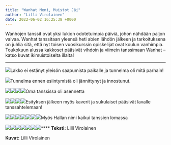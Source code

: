```yaml
---
title: "Wanhat Meni, Muistot Jäi"
author: "Lilli Virolainen"
date: 2022-06-02 16:25:38 +0000
---
```


Wanhojen tanssit ovat yksi lukion odotetuimpia päiviä, johon nähdään paljon vaivaa. Wanhat tanssitaan yleensä heti abien lähdön jälkeen ja tarkoituksena on juhlia sitä, että nyt toisen vuosikurssin opiskelijat ovat koulun vanhimpia. Toukokuun alussa kakkoset pääsivät vihdoin ja viimein tanssimaan Wanhat – katso kuvat ikimuistoiselta illalta!

****
![](https://static.wixstatic.com/media/abd5f5_d3c7238632f54be9b9bdcbf90582cd6f~mv2.jpg/v1/fit/w_1000,h_1000,al_c,q_80/file.png)Lakko ei estänyt yleisön saapumista paikalle ja tunnelma oli mitä parhain!

![](https://static.wixstatic.com/media/abd5f5_e28b94b5d45841d692edc92aa39d7d78~mv2.jpg/v1/fit/w_1000,h_1000,al_c,q_80/file.png)Tunnelma ennen esiintymistä oli jännittynyt ja innostunut.

![](https://static.wixstatic.com/media/abd5f5_5c62b12923014f27a350bf114e6e67ec~mv2.jpg/v1/fit/w_1000,h_1000,al_c,q_80/file.png)![](https://static.wixstatic.com/media/abd5f5_72ddd1de218e4584b7d882a05dfb3807~mv2.jpg/v1/fit/w_1000,h_1000,al_c,q_80/file.png)![](https://static.wixstatic.com/media/abd5f5_23e25a3022574dabbaebf8a15cb182b1~mv2.jpg/v1/fit/w_1000,h_1000,al_c,q_80/file.png)![](https://static.wixstatic.com/media/abd5f5_ac8f93c96b4f409fb807d355f464c08a~mv2.jpg/v1/fit/w_1000,h_1000,al_c,q_80/file.png)Oma tanssissa oli asennetta

![](https://static.wixstatic.com/media/abd5f5_a51ce72dd51a40fd9d529697a33ab73f~mv2.jpg/v1/fit/w_1000,h_1000,al_c,q_80/file.png)![](https://static.wixstatic.com/media/abd5f5_4e5937dbef1a422b964c06545ceea1b3~mv2.jpg/v1/fit/w_1000,h_1000,al_c,q_80/file.png)![](https://static.wixstatic.com/media/abd5f5_0501ede116fd471fa63a1860aae6e38a~mv2.jpg/v1/fit/w_1000,h_1000,al_c,q_80/file.png)![](https://static.wixstatic.com/media/abd5f5_8e62875342254bcd9134525dc80d7343~mv2.jpg/v1/fit/w_1000,h_1000,al_c,q_80/file.png)Esityksen jälkeen myös kaverit ja sukulaiset pääsivät lavalle tanssahtelemaan!

![](https://static.wixstatic.com/media/abd5f5_41e17ec3c4f746679d2475284e7a82ee~mv2.jpg/v1/fit/w_1000,h_1000,al_c,q_80/file.png)![](https://static.wixstatic.com/media/abd5f5_b913e733cf764b608c7cff39fc21ef1a~mv2.jpg/v1/fit/w_1000,h_1000,al_c,q_80/file.png)![](https://static.wixstatic.com/media/abd5f5_a149c9d177ca45c8903ce1f64a0bed0b~mv2.jpg/v1/fit/w_1000,h_1000,al_c,q_80/file.png)![](https://static.wixstatic.com/media/abd5f5_33904cb1ad7a414d85533c241efbd650~mv2.jpg/v1/fit/w_1000,h_1000,al_c,q_80/file.png)![](https://static.wixstatic.com/media/abd5f5_bd2df7275b5846089af2583b7c371f9f~mv2.jpg/v1/fit/w_1000,h_1000,al_c,q_80/file.png)![](https://static.wixstatic.com/media/abd5f5_635ff134cd75430292e29e409d6ade53~mv2.jpg/v1/fit/w_1000,h_1000,al_c,q_80/file.png)![](https://static.wixstatic.com/media/abd5f5_c378fe0b8b874480ac4aba47553b29ff~mv2.jpg/v1/fit/w_1000,h_1000,al_c,q_80/file.png)Myös Hallan nimi kaikui tanssien lomassa

![](https://static.wixstatic.com/media/abd5f5_034d0e30043e4b9497654b100dbe197c~mv2.jpg/v1/fit/w_1000,h_1000,al_c,q_80/file.png)![](https://static.wixstatic.com/media/abd5f5_337a5700e4654802b0639218d1f9d8dc~mv2.jpg/v1/fit/w_1000,h_1000,al_c,q_80/file.png)![](https://static.wixstatic.com/media/abd5f5_748fde573f974656ac61e59ed0b54794~mv2.jpg/v1/fit/w_1000,h_1000,al_c,q_80/file.png)![](https://static.wixstatic.com/media/abd5f5_65c736d3708447d2b9f8fc4e6ca274f2~mv2.jpg/v1/fit/w_1000,h_1000,al_c,q_80/file.png)![](https://static.wixstatic.com/media/abd5f5_b724a420c4b444f7a961baa47be3361f~mv2.jpg/v1/fit/w_1000,h_1000,al_c,q_80/file.png)![](https://static.wixstatic.com/media/abd5f5_36c66cb1931c43838a0668ccd0a394d0~mv2.jpg/v1/fit/w_1000,h_1000,al_c,q_80/file.png)![](https://static.wixstatic.com/media/abd5f5_905a16035c2e4d51a017ba0f27b2b885~mv2.jpg/v1/fit/w_1000,h_1000,al_c,q_80/file.png)****
**Teksti:**
 Lilli Virolainen

**Kuvat:**
 Lilli Virolainen